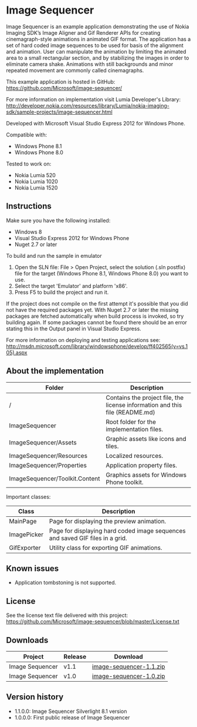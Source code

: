 ﻿Image Sequencer
===============

Image Sequencer is an example application demonstrating the use of Nokia Imaging SDK’s Image Aligner and Gif Renderer APIs for creating cinemagraph-style animations in animated GIF format. The application has a set of hard coded image sequences to be used for basis of the alignment and animation. User can manipulate the animation by limiting the animated area to a small rectangular section, and by stabilizing the images in order to eliminate camera shake. Animations with still backgrounds and minor repeated movement are commonly called cinemagraphs.

This example application is hosted in GitHub:
https://github.com/Microsoft/image-sequencer/

For more information on implementation visit Lumia Developer's Library: http://developer.nokia.com/resources/library/Lumia/nokia-imaging-sdk/sample-projects/image-sequencer.html

Developed with Microsoft Visual Studio Express 2012 for Windows Phone.

Compatible with:

 * Windows Phone 8.1
 * Windows Phone 8.0

Tested to work on:

 * Nokia Lumia 520
 * Nokia Lumia 1020
 * Nokia Lumia 1520


Instructions
------------

Make sure you have the following installed:

 * Windows 8
 * Visual Studio Express 2012 for Windows Phone
 * Nuget 2.7 or later

To build and run the sample in emulator

1. Open the SLN file:
   File > Open Project, select the solution (.sln postfix) file for the target
   (Windows Phone 8.1, Windows Phone 8.0) you want to use.
2. Select the target 'Emulator' and platform 'x86'.
3. Press F5 to build the project and run it.


If the project does not compile on the first attempt it's possible that you
did not have the required packages yet. With Nuget 2.7 or later the missing
packages are fetched automatically when build process is invoked, so try
building again. If some packages cannot be found there should be an
error stating this in the Output panel in Visual Studio Express.

For more information on deploying and testing applications see:
http://msdn.microsoft.com/library/windowsphone/develop/ff402565(v=vs.105).aspx


About the implementation
------------------------

| Folder | Description |
| ------ | ----------- |
| / | Contains the project file, the license information and this file (README.md) |
| ImageSequencer | Root folder for the implementation files.  |
| ImageSequencer/Assets | Graphic assets like icons and tiles. |
| ImageSequencer/Resources | Localized resources. |
| ImageSequencer/Properties | Application property files. |
| ImageSequencer/Toolkit.Content | Graphics assets for Windows Phone toolkit. |

Important classes:

| Class | Description |
| ----- | ----------- |
| MainPage | Page for displaying the preview animation. |
| ImagePicker | Page for displaying hard coded image sequences and saved GIF files in a grid. |
| GifExporter | Utility class for exporting GIF animations. |


Known issues
------------

 * Application tombstoning is not supported.


License
-------

See the license text file delivered with this project:
https://github.com/Microsoft/image-sequencer/blob/master/License.txt


Downloads
---------

| Project | Release | Download |
| ------- | --------| -------- |
| Image Sequencer | v1.1 | [image-sequencer-1.1.zip](https://github.com/Microsoft/image-sequencer/archive/1.1.zip) |
| Image Sequencer | v1.0 | [image-sequencer-1.0.zip](https://github.com/Microsoft/image-sequencer/archive/1.0.zip) |


Version history
---------------

 * 1.1.0.0: Image Sequencer Silverlight 8.1 version
 * 1.0.0.0: First public release of Image Sequencer
